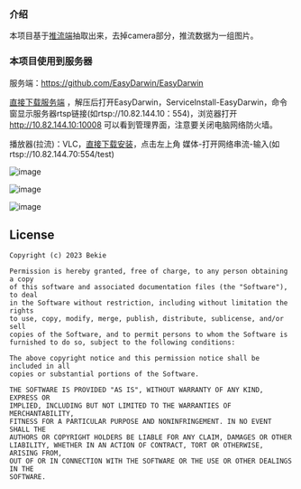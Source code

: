 ### 介绍

本项目基于[推流端](https://github.com/pedroSG94/rtmp-rtsp-stream-client-java)抽取出来，去掉camera部分，推流数据为一组图片。

### 本项目使用到服务器
服务端：https://github.com/EasyDarwin/EasyDarwin

[直接下载服务端](https://github.com/buhuiming/RtspDemo/blob/main/EasyDarwin-windows-8.1.0-1901141151.zip)
，解压后打开EasyDarwin，ServiceInstall-EasyDarwin，命令窗显示服务器rtsp链接(如rtsp://10.82.144.10：554)，浏览器打开
http://10.82.144.10:10008 可以看到管理界面，注意要关闭电脑网络防火墙。

播放器(拉流)：VLC，[直接下载安装](https://github.com/buhuiming/RtspDemo/blob/main/VLCMediaPlayer3.0.17.4.rar)，点击左上角
媒体-打开网络串流-输入(如rtsp://10.82.144.70:554/test)

![image](https://user-images.githubusercontent.com/30099293/200507168-54573220-1def-472a-b475-e445a5e8a893.png)

![image](https://user-images.githubusercontent.com/30099293/200507252-e8693353-a11d-460c-b107-3d54e6bb3f98.png)

![image](https://user-images.githubusercontent.com/30099293/200507658-52f4eb6b-a972-4568-b90f-8e8ebd75dff4.png)



## License

```
Copyright (c) 2023 Bekie

Permission is hereby granted, free of charge, to any person obtaining a copy
of this software and associated documentation files (the "Software"), to deal
in the Software without restriction, including without limitation the rights
to use, copy, modify, merge, publish, distribute, sublicense, and/or sell
copies of the Software, and to permit persons to whom the Software is
furnished to do so, subject to the following conditions:

The above copyright notice and this permission notice shall be included in all
copies or substantial portions of the Software.

THE SOFTWARE IS PROVIDED "AS IS", WITHOUT WARRANTY OF ANY KIND, EXPRESS OR
IMPLIED, INCLUDING BUT NOT LIMITED TO THE WARRANTIES OF MERCHANTABILITY,
FITNESS FOR A PARTICULAR PURPOSE AND NONINFRINGEMENT. IN NO EVENT SHALL THE
AUTHORS OR COPYRIGHT HOLDERS BE LIABLE FOR ANY CLAIM, DAMAGES OR OTHER
LIABILITY, WHETHER IN AN ACTION OF CONTRACT, TORT OR OTHERWISE, ARISING FROM,
OUT OF OR IN CONNECTION WITH THE SOFTWARE OR THE USE OR OTHER DEALINGS IN THE
SOFTWARE.
```
